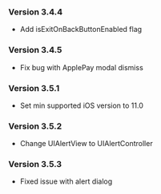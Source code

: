 ### Version 3.4.4
- Add isExitOnBackButtonEnabled flag

### Version 3.4.5
- Fix bug with ApplePay modal dismiss

### Version 3.5.1
- Set min supported iOS version to 11.0

### Version 3.5.2
- Change UIAlertView to UIAlertController

### Version 3.5.3
- Fixed issue with alert dialog

